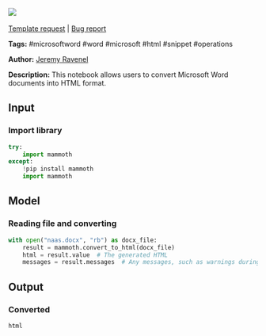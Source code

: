 <a href="https://app.naas.ai/user-redirect/naas/downloader?url=https://raw.githubusercontent.com/jupyter-naas/awesome-notebooks/master/Microsoft%20Word/Microsoft_Word_Convert_to_HMTL.ipynb" target="_parent"><img src="https://naasai-public.s3.eu-west-3.amazonaws.com/open_in_naas.svg"/></a><br><br><a href="https://github.com/jupyter-naas/awesome-notebooks/issues/new?assignees=&labels=&template=template-request.md&title=Tool+-+Action+of+the+notebook+">Template request</a> | <a href="https://github.com/jupyter-naas/awesome-notebooks/issues/new?assignees=&labels=bug&template=bug_report.md&title=Microsoft+Word+-+Convert+to+HMTL:+Error+short+description">Bug report</a>

**Tags:** #microsoftword #word #microsoft #html #snippet #operations

**Author:** [Jeremy Ravenel](https://www.linkedin.com/in/ACoAAAJHE7sB5OxuKHuzguZ9L6lfDHqw--cdnJg/)

**Description:** This notebook allows users to convert Microsoft Word documents into HTML format.

## Input

### Import library


```python
try:
    import mammoth
except:
    !pip install mammoth
    import mammoth
```

## Model

### Reading file and converting


```python
with open("naas.docx", "rb") as docx_file:
    result = mammoth.convert_to_html(docx_file)
    html = result.value  # The generated HTML
    messages = result.messages  # Any messages, such as warnings during conversion
```

## Output

### Converted


```python
html
```
